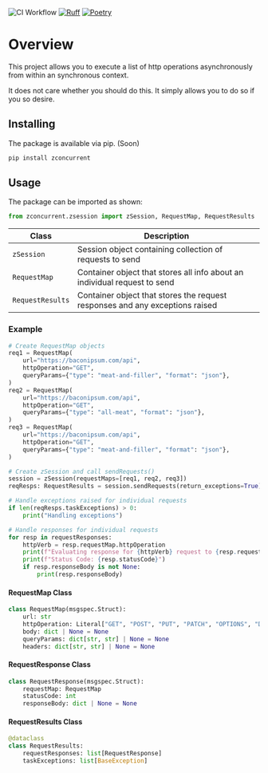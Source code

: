 ![CI Workflow](https://github.com/fullerzz/zConcurrent/actions/workflows/ci.yml/badge.svg)
[![Ruff](https://img.shields.io/endpoint?url=https://raw.githubusercontent.com/astral-sh/ruff/main/assets/badge/v2.json)](https://github.com/astral-sh/ruff)
[![Poetry](https://img.shields.io/endpoint?url=https://python-poetry.org/badge/v0.json)](https://python-poetry.org/)

# Overview

This project allows you to execute a list of http operations asynchronously from within an synchronous context.

It does not care whether you should do this. It simply allows you to do so if you so desire.

## Installing

The package is available via pip. (Soon)

```bash
pip install zconcurrent
```

## Usage

The package can be imported as shown:

```python
from zconcurrent.zsession import zSession, RequestMap, RequestResults
```

| Class | Description|
| ----- | -----------|
| `zSession` | Session object containing collection of requests to send |
| `RequestMap` | Container object that stores all info about an individual request to send |
| `RequestResults` | Container object that stores the request responses and any exceptions raised |


### Example

```python
# Create RequestMap objects
req1 = RequestMap(
    url="https://baconipsum.com/api",
    httpOperation="GET",
    queryParams={"type": "meat-and-filler", "format": "json"},
)
req2 = RequestMap(
    url="https://baconipsum.com/api",
    httpOperation="GET",
    queryParams={"type": "all-meat", "format": "json"},
)
req3 = RequestMap(
    url="https://baconipsum.com/api",
    httpOperation="GET",
    queryParams={"type": "meat-and-filler", "format": "json"},
)

# Create zSession and call sendRequests()
session = zSession(requestMaps=[req1, req2, req3])
reqResps: RequestResults = session.sendRequests(return_exceptions=True)

# Handle exceptions raised for individual requests
if len(reqResps.taskExceptions) > 0:
    print("Handling exceptions")

# Handle responses for individual requests
for resp in requestResponses:
    httpVerb = resp.requestMap.httpOperation
    print(f"Evaluating response for {httpVerb} request to {resp.requestMap.url}")
    print(f"Status Code: {resp.statusCode}")
    if resp.responseBody is not None:
        print(resp.responseBody)
```

#### RequestMap Class

```python
class RequestMap(msgspec.Struct):
    url: str
    httpOperation: Literal["GET", "POST", "PUT", "PATCH", "OPTIONS", "DELETE"]
    body: dict | None = None
    queryParams: dict[str, str] | None = None
    headers: dict[str, str] | None = None
```


#### RequestResponse Class

```python
class RequestResponse(msgspec.Struct):
    requestMap: RequestMap
    statusCode: int
    responseBody: dict | None = None
```

#### RequestResults Class

```python
@dataclass
class RequestResults:
    requestResponses: list[RequestResponse]
    taskExceptions: list[BaseException]
```
